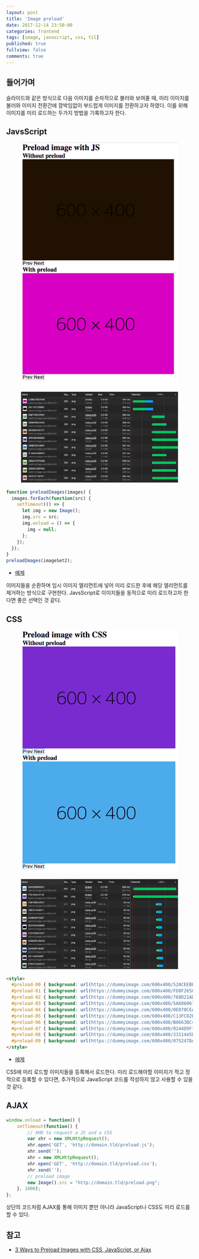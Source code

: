 ```yaml
---
layout: post
title: 'Image preload'
date: 2017-12-14 23:50:00
categories: frontend
tags: [image, javascript, css, til]
published: true
fullview: false
comments: true
---
```


## 들어가며

슬라이드와 같은 방식으로 다음 이미지를 순차적으로 불러와 보여줄 때, 미리 이미지를 불러와 이미지 전환간에 깜박임없이 부드럽게 이미지를 전환하고자 하였다. 이를 위해 이미지를 미리 로드하는 두가지 방법을 기록하고자 한다.

## JavsScript

<figure><img src="/images/frontend/image-preload-with-js.gif" alt=""></figure>

<figure><img src="/images/frontend/image-preload-with-js-network.png" alt=""></figure>

```javascript
function preloadImages(images) {
  images.forEach(function(src) {
    setTimeout(() => {
      let img = new Image();
      img.src = src;
      img.onload = () => {
        img = null;
      };
    });
  });
}
preloadImages(imageSet2);
```

* [예제](https://egaoneko.github.io/playground/#/examples/image-preload-javascript)

이미지들을 순환하며 임시 이미지 앨리먼트에 넣어 미리 로드한 후에 해당 엘리먼트를 제거하는 방식으로 구현한다. JavsScript로 이미지들을 동적으로 미리 로드하고자 한다면 좋은 선택인 것 같다.

## CSS

<figure><img src="/images/frontend/image-preload-with-css.gif" alt=""></figure>

<figure><img src="/images/frontend/image-preload-with-css-network.png" alt=""></figure>

```html
<style>
  #preload-00 { background: url(https://dummyimage.com/600x400/52ACEEBE5D21) no-repeat -9999px -9999px; }
  #preload-01 { background: url(https://dummyimage.com/600x400/FD8F265C45CF) no-repeat -9999px -9999px; }
  #preload-02 { background: url(https://dummyimage.com/600x400/768D21AD6511) no-repeat -9999px -9999px; }
  #preload-03 { background: url(https://dummyimage.com/600x400/5A686067C23F) no-repeat -9999px -9999px; }
  #preload-04 { background: url(https://dummyimage.com/600x400/0E070CEAB80B) no-repeat -9999px -9999px; }
  #preload-05 { background: url(https://dummyimage.com/600x400/C13FC82B1BE7) no-repeat -9999px -9999px; }
  #preload-06 { background: url(https://dummyimage.com/600x400/B0663BC483CB) no-repeat -9999px -9999px; }
  #preload-07 { background: url(https://dummyimage.com/600x400/0244D9F1BA6F) no-repeat -9999px -9999px; }
  #preload-08 { background: url(https://dummyimage.com/600x400/3311445D45EF) no-repeat -9999px -9999px; }
  #preload-09 { background: url(https://dummyimage.com/600x400/075247DAAB1C) no-repeat -9999px -9999px; }
</style>
```

* [예제](https://egaoneko.github.io/playground/#/examples/image-preload-css)

CSS에 미리 로드할 이미지들을 등록해서 로드한다. 미리 로드해야할 이미지가 적고 정적으로 등록할 수 있다면, 추가적으로 JavaScript 코드를 작성하지 않고 사용할 수 있을 것 같다.

## AJAX

```javascript
window.onload = function() {
	setTimeout(function() {
		// XHR to request a JS and a CSS
		var xhr = new XMLHttpRequest();
		xhr.open('GET', 'http://domain.tld/preload.js');
		xhr.send('');
		xhr = new XMLHttpRequest();
		xhr.open('GET', 'http://domain.tld/preload.css');
		xhr.send('');
		// preload image
		new Image().src = "http://domain.tld/preload.png";
	}, 1000);
};
```

상단의 코드처럼 AJAX를 통해 이미지 뿐만 아니라 JavaScript나 CSS도 미리 로드를 할 수 있다.

## 참고

* [3 Ways to Preload Images with CSS, JavaScript, or Ajax](https://perishablepress.com/3-ways-preload-images-css-javascript-ajax/)
